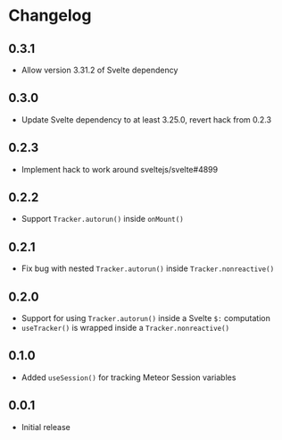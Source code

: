 # Changelog

## 0.3.1
- Allow version 3.31.2 of Svelte dependency

## 0.3.0
- Update Svelte dependency to at least 3.25.0, revert hack from 0.2.3

## 0.2.3
- Implement hack to work around sveltejs/svelte#4899

## 0.2.2
- Support `Tracker.autorun()` inside `onMount()`

## 0.2.1
- Fix bug with nested `Tracker.autorun()` inside `Tracker.nonreactive()`

## 0.2.0
- Support for using `Tracker.autorun()` inside a Svelte `$:` computation
- `useTracker()` is wrapped inside a `Tracker.nonreactive()`

## 0.1.0
- Added `useSession()` for tracking Meteor Session variables

## 0.0.1
- Initial release
